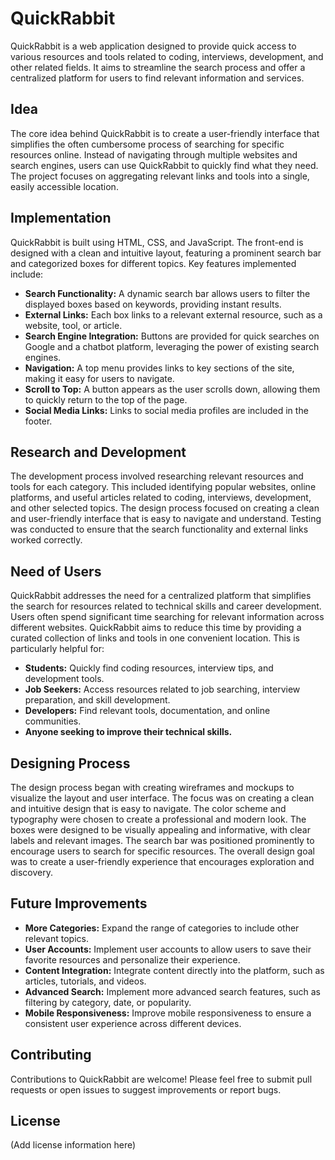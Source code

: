# QuickRabbit

QuickRabbit is a web application designed to provide quick access to various resources and tools related to coding, interviews, development, and other related fields. It aims to streamline the search process and offer a centralized platform for users to find relevant information and services.

## Idea

The core idea behind QuickRabbit is to create a user-friendly interface that simplifies the often cumbersome process of searching for specific resources online.  Instead of navigating through multiple websites and search engines, users can use QuickRabbit to quickly find what they need.  The project focuses on aggregating relevant links and tools into a single, easily accessible location.

## Implementation

QuickRabbit is built using HTML, CSS, and JavaScript.  The front-end is designed with a clean and intuitive layout, featuring a prominent search bar and categorized boxes for different topics.  Key features implemented include:

*   **Search Functionality:** A dynamic search bar allows users to filter the displayed boxes based on keywords, providing instant results.
*   **External Links:** Each box links to a relevant external resource, such as a website, tool, or article.
*   **Search Engine Integration:** Buttons are provided for quick searches on Google and a chatbot platform, leveraging the power of existing search engines.
*   **Navigation:** A top menu provides links to key sections of the site, making it easy for users to navigate.
*   **Scroll to Top:** A button appears as the user scrolls down, allowing them to quickly return to the top of the page.
*   **Social Media Links:** Links to social media profiles are included in the footer.

## Research and Development

The development process involved researching relevant resources and tools for each category.  This included identifying popular websites, online platforms, and useful articles related to coding, interviews, development, and other selected topics.  The design process focused on creating a clean and user-friendly interface that is easy to navigate and understand.  Testing was conducted to ensure that the search functionality and external links worked correctly.

## Need of Users

QuickRabbit addresses the need for a centralized platform that simplifies the search for resources related to technical skills and career development.  Users often spend significant time searching for relevant information across different websites.  QuickRabbit aims to reduce this time by providing a curated collection of links and tools in one convenient location.  This is particularly helpful for:

*   **Students:**  Quickly find coding resources, interview tips, and development tools.
*   **Job Seekers:** Access resources related to job searching, interview preparation, and skill development.
*   **Developers:**  Find relevant tools, documentation, and online communities.
*   **Anyone seeking to improve their technical skills.**

## Designing Process

The design process began with creating wireframes and mockups to visualize the layout and user interface.  The focus was on creating a clean and intuitive design that is easy to navigate.  The color scheme and typography were chosen to create a professional and modern look.  The boxes were designed to be visually appealing and informative, with clear labels and relevant images.  The search bar was positioned prominently to encourage users to search for specific resources.  The overall design goal was to create a user-friendly experience that encourages exploration and discovery.

## Future Improvements

*   **More Categories:** Expand the range of categories to include other relevant topics.
*   **User Accounts:** Implement user accounts to allow users to save their favorite resources and personalize their experience.
*   **Content Integration:** Integrate content directly into the platform, such as articles, tutorials, and videos.
*   **Advanced Search:** Implement more advanced search features, such as filtering by category, date, or popularity.
*   **Mobile Responsiveness:** Improve mobile responsiveness to ensure a consistent user experience across different devices.

## Contributing

Contributions to QuickRabbit are welcome!  Please feel free to submit pull requests or open issues to suggest improvements or report bugs.

## License

(Add license information here)
